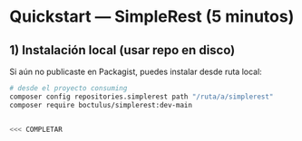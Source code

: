 # Quickstart — SimpleRest (5 minutos)

## 1) Instalación local (usar repo en disco)
Si aún no publicaste en Packagist, puedes instalar desde ruta local:

```bash
# desde el proyecto consuming
composer config repositories.simplerest path "/ruta/a/simplerest"
composer require boctulus/simplerest:dev-main


<<< COMPLETAR